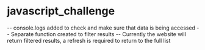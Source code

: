 # javascript_challenge

-- console.logs added to check and make sure that data is being accessed
-- Separate function created to filter results
-- Currently the website will return filtered results, a refresh is required to return to the full list